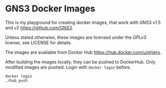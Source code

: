 # GNS3 Docker Images

This is my playground for creating docker images, that
work with GNS3 v1.5 and v2 <https://github.com/GNS3>.

Unless stated otherwise, these images are licensed under the GPLv3 license,
see LICENSE for details.

The images are available from Docker Hub <https://hub.docker.com/u/ehlers>.

After building the images locally, they can be pushed to DockerHub.
Only modified images are pushed. Login with `docker login` before.

```
docker login
./hub_push
```
